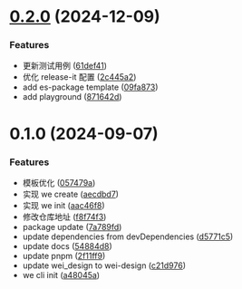 

# [0.2.0](https://github.com/wei-design/we-cli/compare/0.1.0...0.2.0) (2024-12-09)


### Features

* 更新测试用例 ([61def41](https://github.com/wei-design/we-cli/commit/61def415b7c11b8bb355e3000831421ad0fdfecb))
* 优化 release-it  配置 ([2c445a2](https://github.com/wei-design/we-cli/commit/2c445a2183233f3c75c6bb3b8d99761dcea09e88))
* add es-package template ([09fa873](https://github.com/wei-design/we-cli/commit/09fa873e17d944030607788052b0f390cefcbf5c))
* add playground ([871642d](https://github.com/wei-design/we-cli/commit/871642d37b239346f5a20e1aec17d33c74694f9b))

# 0.1.0 (2024-09-07)


### Features

* 模板优化 ([057479a](https://github.com/wei-design/we-cli/commit/057479a2e45b4f68985cf06eaf2aae8ca242a354))
* 实现 we create ([aecdbd7](https://github.com/wei-design/we-cli/commit/aecdbd709f8faa6b3190994c6d38872ee2e3f120))
* 实现 we init ([aac46f8](https://github.com/wei-design/we-cli/commit/aac46f894cab1382b14766b3e710b153fb7a0090))
* 修改仓库地址 ([f8f74f3](https://github.com/wei-design/we-cli/commit/f8f74f31500c9b8855cffc6214731a0f5d3268c3))
* package update ([7a789fd](https://github.com/wei-design/we-cli/commit/7a789fd41ffbc6d10de6481ac84f5b0d67c224b1))
* update dependencies from devDependencies ([d5771c5](https://github.com/wei-design/we-cli/commit/d5771c5e287f7c85833375f2c34a46b37f5c1980))
* update docs ([54884d8](https://github.com/wei-design/we-cli/commit/54884d8841d36d19bcfbe6be3290ed24f35d7e96))
* update pnpm ([2f11ff9](https://github.com/wei-design/we-cli/commit/2f11ff96db1b8bcb75adf944903c889adf195edb))
* update wei_design to wei-design ([c21d976](https://github.com/wei-design/we-cli/commit/c21d976f80ca5a9f23cf9cd916f30be80179e7ce))
* we cli init ([a48045a](https://github.com/wei-design/we-cli/commit/a48045a06bab64e4a8a0cac5ee3144f7c002d7e4))